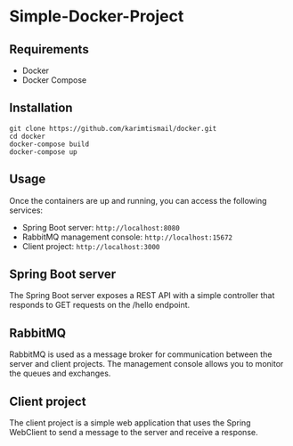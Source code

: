 # Simple-Docker-Project
## Requirements
- Docker
- Docker Compose
## Installation
```
git clone https://github.com/karimtismail/docker.git
cd docker
docker-compose build
docker-compose up
```
## Usage
Once the containers are up and running, you can access the following services:
- Spring Boot server: ```http://localhost:8080```
- RabbitMQ management console: ```http://localhost:15672```
- Client project: ```http://localhost:3000```

## Spring Boot server
The Spring Boot server exposes a REST API with a simple controller that responds to GET requests on the /hello endpoint.

## RabbitMQ
RabbitMQ is used as a message broker for communication between the server and client projects. The management console allows you to monitor the queues and exchanges.

## Client project
The client project is a simple web application that uses the Spring WebClient to send a message to the server and receive a response.
